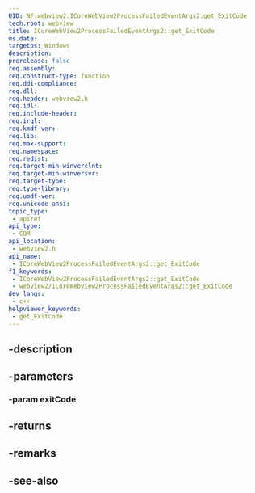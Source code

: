 ```yaml
---
UID: NF:webview2.ICoreWebView2ProcessFailedEventArgs2.get_ExitCode
tech.root: webview
title: ICoreWebView2ProcessFailedEventArgs2::get_ExitCode
ms.date: 
targetos: Windows
description: 
prerelease: false
req.assembly: 
req.construct-type: function
req.ddi-compliance: 
req.dll: 
req.header: webview2.h
req.idl: 
req.include-header: 
req.irql: 
req.kmdf-ver: 
req.lib: 
req.max-support: 
req.namespace: 
req.redist: 
req.target-min-winverclnt: 
req.target-min-winversvr: 
req.target-type: 
req.type-library: 
req.umdf-ver: 
req.unicode-ansi: 
topic_type:
 - apiref
api_type:
 - COM
api_location:
 - webview2.h
api_name:
 - ICoreWebView2ProcessFailedEventArgs2::get_ExitCode
f1_keywords:
 - ICoreWebView2ProcessFailedEventArgs2::get_ExitCode
 - webview2/ICoreWebView2ProcessFailedEventArgs2::get_ExitCode
dev_langs:
 - c++
helpviewer_keywords:
 - get_ExitCode
---
```


## -description

## -parameters

### -param exitCode

## -returns

## -remarks

## -see-also

